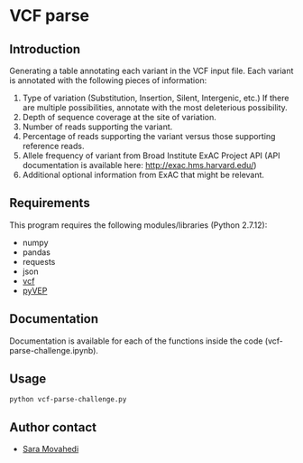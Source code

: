 
# VCF parse 

## Introduction

Generating a table annotating each variant in the VCF input file. 
Each variant is annotated with the following pieces of information:

1. Type of variation (Substitution, Insertion, Silent, Intergenic, etc.) If there are multiple possibilities, annotate with the most deleterious possibility.
2. Depth of sequence coverage at the site of variation.
3. Number of reads supporting the variant.
4. Percentage of reads supporting the variant versus those supporting reference reads.
5. Allele frequency of variant from Broad Institute ExAC Project API (API documentation is available here: http://exac.hms.harvard.edu/)
6. Additional optional information from ExAC that might be relevant.


## Requirements

This program requires the following modules/libraries (Python 2.7.12):

* numpy
* pandas
* requests
* json
* [vcf](https://pyvcf.readthedocs.io/en/latest/)
* [pyVEP](https://github.com/kantale/pyVEP)

## Documentation

Documentation is available for each of the functions inside the code (vcf-parse-challenge.ipynb). 

## Usage
```
python vcf-parse-challenge.py
```

## Author contact

* [Sara Movahedi](https://github.com/tabotaab) 
